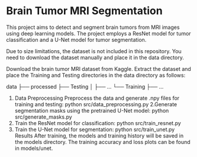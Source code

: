 # Brain Tumor MRI Segmentation

This project aims to detect and segment brain tumors from MRI images using deep learning models. The project employs a ResNet model for tumor classification and a U-Net model for tumor segmentation.

Due to size limitations, the dataset is not included in this repository. You need to download the dataset manually and place it in the data directory.

Download the brain tumor MRI dataset from Kaggle.
Extract the dataset and place the Training and Testing directories in the data directory as follows:

data
├── processed
├── Testing
│   ├── ...
└── Training
    ├── ...

1. Data Preprocessing
Preprocess the data and generate .npy files for training and testing:
python src/data_preprocessing.py
2.Generate segmentation masks using the pretrained U-Net model:
python src/generate_masks.py
3. Train the ResNet model for classification:
python src/train_resnet.py
4. Train the U-Net model for segmentation:
python src/train_unet.py
Results
After training, the models and training history will be saved in the models directory. The training accuracy and loss plots can be found in models/unet.
